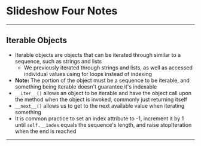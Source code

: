 # Slideshow Four Notes
------
**Iterable Objects**
------
* Iterable objects are objects that can be iterated through similar to a sequence, such as strings and lists
  * We previously iterated through strings and lists, as well as accessed individual values using for loops instead of indexing
* **Note:** The portion of the object must be a sequence to be iterable, and something being iterable doesn't guarantee it's indexable
* ```__iter__()``` allows an object to be iterable and have the object call upon the method when the object is invoked, commonly just returning itself
* ```__next__()``` allows us to get to the next available value when iterating something
* It is common practice to set an index attribute to -1, increment it by 1 until ```self.__index``` equals the sequence's length, and raise stopIteration when the end is reached
------
